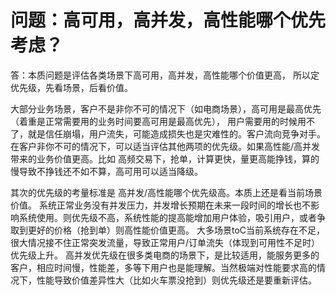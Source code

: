 # 问题：高可用，高并发，高性能哪个优先考虑？

答：本质问题是评估各类场景下高可用，高并发，高性能哪个价值更高， 所以定优先级，先看场景，后看价值。

大部分业务场景，客户不是非你不可的情况下（如电商场景），高可用是最高优先（着重是正常需要用的业务时间要高可用是最高优先）， 用户需要用的时候用不了，就是信任崩塌，用户流失，可能造成损失也是灾难性的。客户流向竞争对手。 在客户非你不可的情况下，可以适当评估其他两项的优先级。如果高性能/高并发带来的业务价值更高。比如 高频交易下，抢单，计算更快，量更高能挣钱，算的慢导致不挣钱还不如不算，高可用可以适当降级。

其次的优先级的考量标准是 高并发/高性能哪个优先级高。本质上还是看当前场景价值。 系统正常业务没有并发压力，并发增长预期在未来一段时间的增长也不影响系统使用。则优先级不高，系统性能的提高能增加用户体验，吸引用户，或者争取到更好的价格（抢到单）则高性能价值更高。
大多场景toC当前系统存在不足，很大情况接不住正常突发流量，导致正常用户/订单流失（体现到可用性不足时）优先级上升。
高并发优先级在很多类电商的场景下，是比较适用，能服务更多的客户，相应时间慢，性能差，多等下用户也是能理解。当然极端对性能要求高的情况下，性能导致价值差异性大（比如火车票没抢到）则优先级还是要重新评估。

